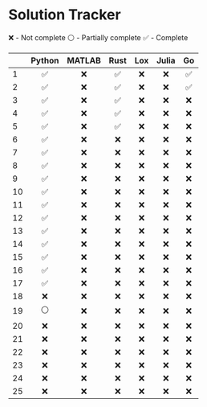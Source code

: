 <!-- {"python": [2, 2, 2, 2, 2, 2, 2, 2, 2, 2, 2, 2, 2, 2, 2, 2, 2, 0, 1, 0, 0, 0, 0, 0, 0], "matlab": [0, 0, 0, 0, 0, 0, 0, 0, 0, 0, 0, 0, 0, 0, 0, 0, 0, 0, 0, 0, 0, 0, 0, 0, 0], "rust": [2, 2, 2, 2, 2, 0, 0, 0, 0, 0, 0, 0, 0, 0, 0, 0, 0, 0, 0, 0, 0, 0, 0, 0, 0], "lox": [0, 0, 0, 0, 0, 0, 0, 0, 0, 0, 0, 0, 0, 0, 0, 0, 0, 0, 0, 0, 0, 0, 0, 0, 0], "julia": [0, 0, 0, 0, 0, 0, 0, 0, 0, 0, 0, 0, 0, 0, 0, 0, 0, 0, 0, 0, 0, 0, 0, 0, 0], "go": [2, 2, 0, 0, 0, 0, 0, 0, 0, 0, 0, 0, 0, 0, 0, 0, 0, 0, 0, 0, 0, 0, 0, 0, 0]} -->
# Solution Tracker
:x: - Not complete
:white_circle: - Partially complete
:white_check_mark: - Complete


|    |       Python       |       MATLAB       |        Rust        |        Lox         |       Julia        |         Go         |
|----|:------------------:|:------------------:|:------------------:|:------------------:|:------------------:|:------------------:|
| 1  | :white_check_mark: |        :x:         | :white_check_mark: |        :x:         |        :x:         | :white_check_mark: |
| 2  | :white_check_mark: |        :x:         | :white_check_mark: |        :x:         |        :x:         | :white_check_mark: |
| 3  | :white_check_mark: |        :x:         | :white_check_mark: |        :x:         |        :x:         |        :x:         |
| 4  | :white_check_mark: |        :x:         | :white_check_mark: |        :x:         |        :x:         |        :x:         |
| 5  | :white_check_mark: |        :x:         | :white_check_mark: |        :x:         |        :x:         |        :x:         |
| 6  | :white_check_mark: |        :x:         |        :x:         |        :x:         |        :x:         |        :x:         |
| 7  | :white_check_mark: |        :x:         |        :x:         |        :x:         |        :x:         |        :x:         |
| 8  | :white_check_mark: |        :x:         |        :x:         |        :x:         |        :x:         |        :x:         |
| 9  | :white_check_mark: |        :x:         |        :x:         |        :x:         |        :x:         |        :x:         |
| 10 | :white_check_mark: |        :x:         |        :x:         |        :x:         |        :x:         |        :x:         |
| 11 | :white_check_mark: |        :x:         |        :x:         |        :x:         |        :x:         |        :x:         |
| 12 | :white_check_mark: |        :x:         |        :x:         |        :x:         |        :x:         |        :x:         |
| 13 | :white_check_mark: |        :x:         |        :x:         |        :x:         |        :x:         |        :x:         |
| 14 | :white_check_mark: |        :x:         |        :x:         |        :x:         |        :x:         |        :x:         |
| 15 | :white_check_mark: |        :x:         |        :x:         |        :x:         |        :x:         |        :x:         |
| 16 | :white_check_mark: |        :x:         |        :x:         |        :x:         |        :x:         |        :x:         |
| 17 | :white_check_mark: |        :x:         |        :x:         |        :x:         |        :x:         |        :x:         |
| 18 |        :x:         |        :x:         |        :x:         |        :x:         |        :x:         |        :x:         |
| 19 |   :white_circle:   |        :x:         |        :x:         |        :x:         |        :x:         |        :x:         |
| 20 |        :x:         |        :x:         |        :x:         |        :x:         |        :x:         |        :x:         |
| 21 |        :x:         |        :x:         |        :x:         |        :x:         |        :x:         |        :x:         |
| 22 |        :x:         |        :x:         |        :x:         |        :x:         |        :x:         |        :x:         |
| 23 |        :x:         |        :x:         |        :x:         |        :x:         |        :x:         |        :x:         |
| 24 |        :x:         |        :x:         |        :x:         |        :x:         |        :x:         |        :x:         |
| 25 |        :x:         |        :x:         |        :x:         |        :x:         |        :x:         |        :x:         |
